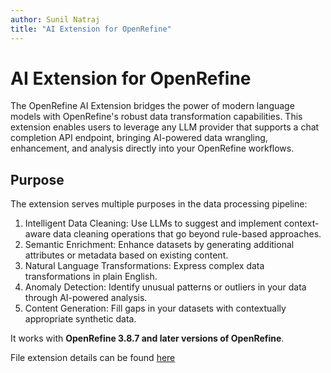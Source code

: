 ```yaml
---
author: Sunil Natraj
title: "AI Extension for OpenRefine"
---
```

# AI Extension for OpenRefine
The OpenRefine AI Extension bridges the power of modern language models with OpenRefine's robust data transformation capabilities. This extension enables users to leverage any LLM provider that supports a chat completion API endpoint, bringing AI-powered data wrangling, enhancement, and analysis directly into your OpenRefine workflows. 

## Purpose
The extension serves multiple purposes in the data processing pipeline:

1. Intelligent Data Cleaning: Use LLMs to suggest and implement context-aware data cleaning operations that go beyond rule-based approaches.
2. Semantic Enrichment: Enhance datasets by generating additional attributes or metadata based on existing content.
3. Natural Language Transformations: Express complex data transformations in plain English.
4. Anomaly Detection: Identify unusual patterns or outliers in your data through AI-powered analysis.
5. Content Generation: Fill gaps in your datasets with contextually appropriate synthetic data.


It works with **OpenRefine 3.8.7 and later versions of OpenRefine**. 

File extension details can be found [here](https://openrefine.org/extensions)
